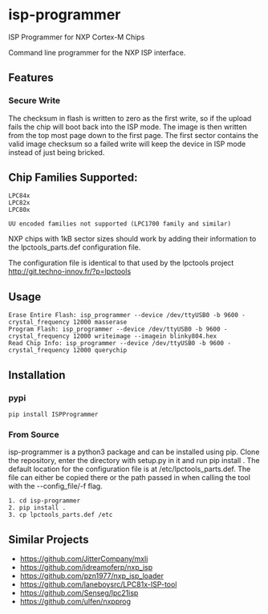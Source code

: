 # isp-programmer
ISP Programmer for NXP Cortex-M Chips

Command line programmer for the NXP ISP interface.

## Features
### Secure Write
The checksum in flash is written to zero as the first write, so if the upload
fails the chip will boot back into the ISP mode.
The image is then written from the top most page down to the first page.
The first sector contains the valid image checksum so a failed write will
keep the device in ISP mode instead of just being bricked.


## Chip Families Supported:
    LPC84x
    LPC82x
    LPC80x

    UU encoded families not supported (LPC1700 family and similar)

NXP chips with 1kB sector sizes should work by adding their information to the
lpctools_parts.def configuration file.

The configuration file is identical to that used by the lpctools project
<http://git.techno-innov.fr/?p=lpctools>

## Usage

    Erase Entire Flash: isp_programmer --device /dev/ttyUSB0 -b 9600 -crystal_frequency 12000 masserase
    Program Flash: isp_programmer --device /dev/ttyUSB0 -b 9600 -crystal_frequency 12000 writeimage --imagein blinky804.hex
    Read Chip Info: isp_programmer --device /dev/ttyUSB0 -b 9600 -crystal_frequency 12000 querychip

## Installation
### pypi
    pip install ISPProgrammer
### From Source
isp-programmer is a python3 package and can be installed using pip.
Clone the repository, enter the directory with setup.py in it and run
pip install .
The default location for the configuration file is at /etc/lpctools_parts.def.
The file can either be copied there or the path passed in when calling the tool
with the --config_file/-f flag.

    1. cd isp-programmer
    2. pip install .
    3. cp lpctools_parts.def /etc


## Similar Projects
+ https://github.com/JitterCompany/mxli
+ https://github.com/idreamoferp/nxp_isp
+ https://github.com/pzn1977/nxp_isp_loader
+ https://github.com/laneboysrc/LPC81x-ISP-tool
+ https://github.com/Senseg/lpc21isp
+ https://github.com/ulfen/nxpprog
